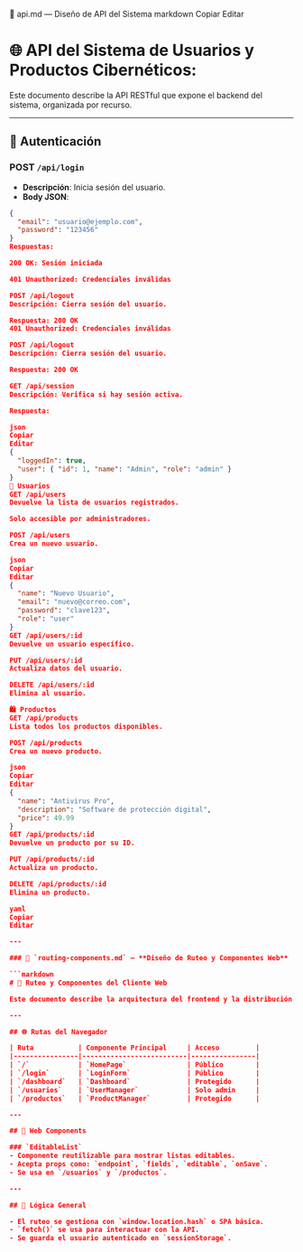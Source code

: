 📄 api.md — Diseño de API del Sistema
markdown
Copiar
Editar
# 🌐 API del Sistema de Usuarios y Productos Cibernéticos: 

Este documento describe la API RESTful que expone el backend del sistema, organizada por recurso.

---

## 🔐 Autenticación

### POST `/api/login`
- **Descripción**: Inicia sesión del usuario.
- **Body JSON**:
```json
{
  "email": "usuario@ejemplo.com",
  "password": "123456"
}
Respuestas:

200 OK: Sesión iniciada

401 Unauthorized: Credenciales inválidas

POST /api/logout
Descripción: Cierra sesión del usuario.

Respuesta: 200 OK
401 Unauthorized: Credenciales inválidas

POST /api/logout
Descripción: Cierra sesión del usuario.

Respuesta: 200 OK

GET /api/session
Descripción: Verifica si hay sesión activa.

Respuesta:

json
Copiar
Editar
{
  "loggedIn": true,
  "user": { "id": 1, "name": "Admin", "role": "admin" }
}
👤 Usuarios
GET /api/users
Devuelve la lista de usuarios registrados.

Solo accesible por administradores.

POST /api/users
Crea un nuevo usuario.

json
Copiar
Editar
{
  "name": "Nuevo Usuario",
  "email": "nuevo@correo.com",
  "password": "clave123",
  "role": "user"
}
GET /api/users/:id
Devuelve un usuario específico.

PUT /api/users/:id
Actualiza datos del usuario.

DELETE /api/users/:id
Elimina al usuario.

🛍️ Productos
GET /api/products
Lista todos los productos disponibles.

POST /api/products
Crea un nuevo producto.

json
Copiar
Editar
{
  "name": "Antivirus Pro",
  "description": "Software de protección digital",
  "price": 49.99
}
GET /api/products/:id
Devuelve un producto por su ID.

PUT /api/products/:id
Actualiza un producto.

DELETE /api/products/:id
Elimina un producto.

yaml
Copiar
Editar

---

### 📄 `routing-components.md` — **Diseño de Ruteo y Componentes Web**

```markdown
# 🔁 Ruteo y Componentes del Cliente Web

Este documento describe la arquitectura del frontend y la distribución de sus rutas y componentes.

---

## 🌐 Rutas del Navegador

| Ruta           | Componente Principal     | Acceso         |
|----------------|--------------------------|----------------|
| `/`            | `HomePage`               | Público        |
| `/login`       | `LoginForm`              | Público        |
| `/dashboard`   | `Dashboard`              | Protegido      |
| `/usuarios`    | `UserManager`            | Solo admin     |
| `/productos`   | `ProductManager`         | Protegido      |

---

## 🧩 Web Components

### `EditableList`
- Componente reutilizable para mostrar listas editables.
- Acepta props como: `endpoint`, `fields`, `editable`, `onSave`.
- Se usa en `/usuarios` y `/productos`.

---

## 🧠 Lógica General

- El ruteo se gestiona con `window.location.hash` o SPA básica.
- `fetch()` se usa para interactuar con la API.
- Se guarda el usuario autenticado en `sessionStorage`.
